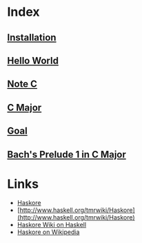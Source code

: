 Index
======


## [Installation](install.markdown)

## [Hello World](hello.markdown)

## [Note C](c.markdown)

## [C Major](c_major.markdown)

## [Goal](goal.markdown)

## [Bach's Prelude 1 in C Major](bach_prelude.markdown)


Links
======

* [Haskore](http://www.haskell.org/haskore/)
* [http://www.haskell.org/tmrwiki/Haskore](http://www.haskell.org/tmrwiki/Haskore)
* [Haskore Wiki on Haskell](http://hackage.haskell.org/packages/archive/pkg-list.html)
* [Haskore on Wikipedia](http://en.wikipedia.org/wiki/Haskore)
